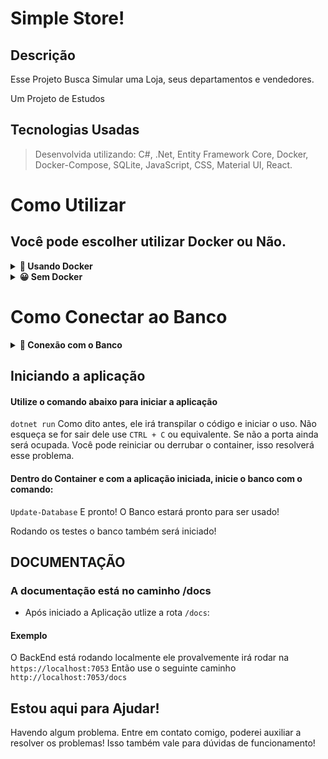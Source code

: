 # Simple Store!

## Descrição
Esse Projeto Busca Simular uma Loja, seus departamentos e vendedores.

Um Projeto de Estudos

## Tecnologias Usadas

> Desenvolvida utilizando: C#, .Net, Entity Framework Core, Docker, Docker-Compose, SQLite, JavaScript, CSS, Material UI, React.

# Como Utilizar

## Você pode escolher utilizar Docker ou Não.

<details>
  <summary><strong>🐳 Usando Docker</strong></summary><br />
 
  > Rode o serviço `SQLite` com o comando `docker-compose up -d`.
  - Lembre-se de parar o `SQLite` se estiver usando localmente na porta padrão (`1433`), a porta pode ser mudada, mas não é aconselhado que se faça. Isto é falado mais a baixo;

  <br />
  
  ### :warning: Atenção :warning:
  - É de suma importância que você *desabilite* a porta do SQLite no seu computador antes de rodar a aplicação. Pois eles usaram a mesma porta. Claro que
  
  No Windows você pode fazer pelos *serviços*, parando o SQLite por lá.
  
  ### :warning: **IMPORTANTE!** :warning:
  - Não mude as portas, isso pode fazer com que você não consiga conectar no banco!
</details>

<details>
  <summary><strong>😀 Sem Docker </strong></summary><br />
 Entre na pasta `Repository` e olhe o arquivo `StoreContext.cs`.
 o método *OnConfiguring* tem as configurações pra coneção com o banco.
 
 ![image](https://user-images.githubusercontent.com/93008789/201788589-efb8ec64-6d2d-424f-b6a6-9a044c61d2e5.png)

  <br />
</details>

# Como Conectar ao Banco

<details>
  <summary><strong>🎲 Conexão com o Banco</strong></summary><br />
 
Utilizando o Docker o banco já estará criado. Sem o docker você precisará ter o SQLite instalado na sua maquina.
É recomendado o uso do Docker e da ferramenta Azure Data Studio

## :warning: **IMPORTANTE!**

### A senha do Banco é *Password12!*

Você deve ver se o seu banco tem essas crêdenciais

![image](https://user-images.githubusercontent.com/93008789/201788589-efb8ec64-6d2d-424f-b6a6-9a044c61d2e5.png)

#### Comando para subir o Banco

```C#
# Usado no CLI do .NET

dotnet ef database update
```

# Usado no PowerShell
```PowerShell

Update-Database
```
</details>


## Iniciando a aplicação

#### Utilize o comando abaixo para iniciar a aplicação
`dotnet run`
Como dito antes, ele irá transpilar o código e iniciar o uso. Não esqueça se for sair dele use `CTRL + C` ou equivalente. Se não a porta ainda será ocupada.
Você pode reiniciar ou derrubar o container, isso resolverá esse problema.

#### Dentro do Container e com a aplicação iniciada, inicie o banco com o comando:
`Update-Database`
E pronto! O Banco estará pronto para ser usado!

Rodando os testes o banco também será iniciado!
 

## DOCUMENTAÇÃO

### A documentação está no caminho /docs

 - Após iniciado a Aplicação utlize a rota `/docs`:
 #### Exemplo
 
 O BackEnd está rodando localmente ele provalvemente irá rodar na `https://localhost:7053`
 Então use o seguinte caminho `http://localhost:7053/docs`


## Estou aqui para Ajudar!
Havendo algum problema. Entre em contato comigo, poderei auxiliar a resolver os problemas!
Isso também vale para dúvidas de funcionamento!

